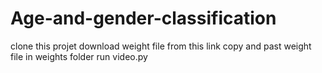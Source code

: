 # Age-and-gender-classification
clone this projet
download weight file from this link
copy and past weight file in weights folder
run video.py
